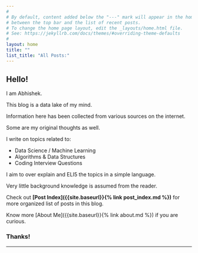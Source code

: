 ```yaml
---
#
# By default, content added below the "---" mark will appear in the home page
# between the top bar and the list of recent posts.
# To change the home page layout, edit the _layouts/home.html file.
# See: https://jekyllrb.com/docs/themes/#overriding-theme-defaults
#
layout: home
title: ""
list_title: "All Posts:"
--- 
```


## Hello!

I am Abhishek. 

This blog is a data lake of my mind.

Information here has been collected from various sources on the internet.

Some are my original thoughts as well.

I write on topics related to:
- Data Science / Machine Learning
- Algorithms & Data Structures
- Coding Interview Questions

I aim to over explain and ELI5 the topics in a simple language.

Very little background knowledge is assumed from the reader.

Check out **[Post Index]({{site.baseurl}}{% link post_index.md %})** for more organized list of posts in this blog.

Know more [About Me]({{site.baseurl}}{% link about.md %}) if you are curious.

### Thanks!
<hr/>